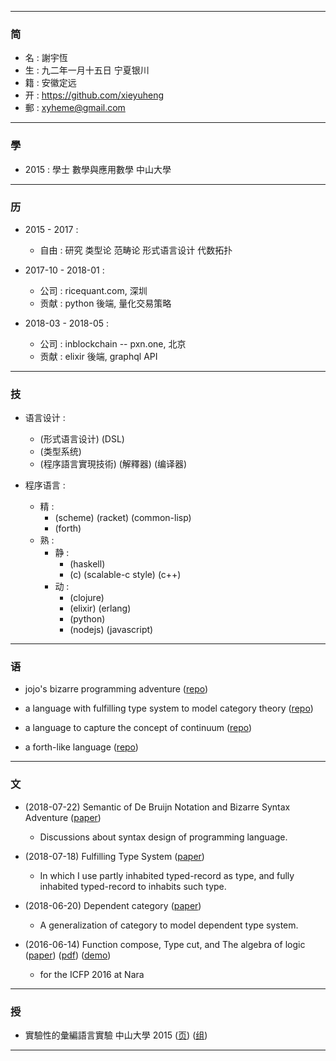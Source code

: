------

### 简

  - 名 : 謝宇恆
  - 生 : 九二年一月十五日 宁夏银川
  - 籍 : 安徽定远
  - 开 : https://github.com/xieyuheng
  - 郵 : xyheme@gmail.com

------

### 學

  - 2015 : 學士 數學與應用數學 中山大學

------

### 历

  - 2015 - 2017 :
    - 自由 : 研究 类型论 范畴论 形式语言设计 代数拓扑

  - 2017-10 - 2018-01 :
    - 公司 : ricequant.com, 深圳
    - 贡献 : python 後端, 量化交易策略

  - 2018-03 - 2018-05 :
    - 公司 : inblockchain -- pxn.one, 北京
    - 贡献 : elixir 後端, graphql API

------

### 技

  - 语言设计 :
    - (形式语言设计) (DSL)
    - (类型系统)
    - (程序語言實現技術) (解釋器) (编译器)

  - 程序语言 :
    - 精 :
      - (scheme) (racket) (common-lisp)
      - (forth)
    - 熟 :
      - 静 :
        - (haskell)
        - (c) (scalable-c style) (c++)
      - 动 :
        - (clojure)
        - (elixir) (erlang)
        - (python)
        - (nodejs) (javascript)

------

### 语

  - jojo's bizarre programming adventure
    ([repo](https://github.com/xieyuheng/jojo))

  - a language with fulfilling type system to model category theory
    ([repo](https://github.com/xieyuheng/cicada))

  - a language to capture the concept of continuum
    ([repo](https://github.com/xieyuheng/continuum))

  - a forth-like language
    ([repo](https://github.com/xieyuheng/cicada-nymph))

------

### 文

  - (2018-07-22) Semantic of De Bruijn Notation and Bizarre Syntax Adventure
    ([paper](https://xieyuheng.github.io/jojo))
    - Discussions about syntax design of programming language.

  - (2018-07-18) Fulfilling Type System
    ([paper](https://xieyuheng.github.io/cicada))
    - In which I use partly inhabited typed-record as type,
      and fully inhabited typed-record to inhabits such type.

  - (2018-06-20) Dependent category
    ([paper](https://xieyuheng.github.io/writing/dependent-category.html))
    - A generalization of category to model dependent type system.

  - (2016-06-14) Function compose, Type cut, and The algebra of logic
    ([paper](https://xieyuheng.github.io/writing/function-compose-type-cut.html))
    ([pdf](http://xieyuheng.github.io/paper/function-compose-type-cut.pdf))
    ([demo](https://xieyuheng.github.io/writing/function-compose-type-cut--demo))
    - for the ICFP 2016 at Nara

------

### 授

  - 實驗性的彙編語言實驗 中山大學 2015
    ([页](http://the-little-language-designer.github.io/cicada-nymph/course/contents.html))
    ([组](https://github.com/the-little-language-designer))

------
